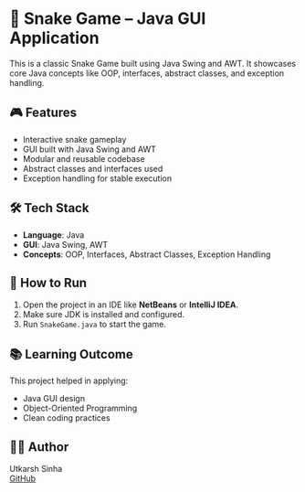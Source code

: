 # 🐍 Snake Game – Java GUI Application

This is a classic Snake Game built using Java Swing and AWT. It showcases core Java concepts like OOP, interfaces, abstract classes, and exception handling.

## 🎮 Features

- Interactive snake gameplay
- GUI built with Java Swing and AWT
- Modular and reusable codebase
- Abstract classes and interfaces used
- Exception handling for stable execution

## 🛠️ Tech Stack

- **Language**: Java
- **GUI**: Java Swing, AWT
- **Concepts**: OOP, Interfaces, Abstract Classes, Exception Handling

## 🚀 How to Run

1. Open the project in an IDE like **NetBeans** or **IntelliJ IDEA**.
2. Make sure JDK is installed and configured.
3. Run `SnakeGame.java` to start the game.

## 📚 Learning Outcome

This project helped in applying:
- Java GUI design
- Object-Oriented Programming
- Clean coding practices

## 👨‍💻 Author

Utkarsh Sinha  
[GitHub](https://github.com/utkarshshinha)

